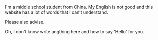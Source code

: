 I'm a middle school student from China.
My English is not good and this website has a lot of words that I can’t understand.

Please also advise.

Oh, I don't know write angthing here and how to say 'Hello' for you.

<!---
w8678/w8678 is a ✨ special ✨ repository because its `README.md` (this file) appears on your GitHub profile.
You can click the Preview link to take a look at your changes.
--->
